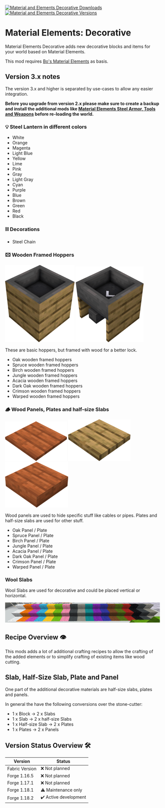 [![Material and Elements Decorative Downloads](http://cf.way2muchnoise.eu/full_material-elements-decorative_downloads.svg)](https://www.curseforge.com/minecraft/mc-mods/material-elements-decorative)
[![Material and Elements Decorative Versions](http://cf.way2muchnoise.eu/versions/Minecraft_material-elements-decorative_all.svg)](https://www.curseforge.com/minecraft/mc-mods/material-elements-decorative)

# Material Elements: Decorative

Material Elements Decorative adds new decorative blocks and items for your world based on Material Elements.

This mod requires [Bo's Material Elements][material-elements] as basis.

## Version 3.x notes

The version 3.x and higher is separated by use-cases to allow any easier integration.

**Before you upgrade from version 2.x please make sure to create a backup and install the additional mods like [Material Elements Steel Armor, Tools and Weapons][material-elements-armor-tools-and-weapons] before re-loading the world.**

### 💡 Steel Lantern in different colors

- White
- Orange
- Magenta
- Light Blue
- Yellow
- Lime
- Pink
- Gray
- Light Gray
- Cyan
- Purple
- Blue
- Brown
- Green
- Red
- Black

### ⛓️ Decorations

- Steel Chain

### 🖾 Wooden Framed Hoppers

![Framed Hoppers][framed_hopper] ![Framed Hoppers Side][framed_hopper_side]

These are basic hoppers, but framed with wood for a better lock.

- Oak wooden framed hoppers
- Spruce wooden framed hoppers
- Birch wooden framed hoppers
- Jungle wooden framed hoppers
- Acacia wooden framed hoppers
- Dark Oak wooden framed hoppers
- Crimson wooden framed hoppers
- Warped wooden framed hoppers

### 🪵 Wood Panels, Plates and half-size Slabs

![Panel][panel] ![Plate][plate] ![Half Slab][half-slab]

Wood panels are used to hide specific stuff like cables or pipes.
Plates and half-size slabs are used for other stuff.

- Oak Panel / Plate
- Spruce Panel / Plate
- Birch Panel / Plate
- Jungle Panel / Plate
- Acacia Panel / Plate
- Dark Oak Panel / Plate
- Crimson Panel / Plate
- Warped Panel / Plate

### Wool Slabs

Wool Slabs are used for decorative and could be placed vertical or horizontal.

![Wool Slab][wool_slab]

## Recipe Overview 👁️

This mods adds a lot of additional crafting recipes to allow the crafting of the added elements or to simplify crafting of existing items like wood cutting.

## Slab, Half-Size Slab, Plate and Panel

One part of the additional decorative materials are half-size slabs, plates and panels.

In general the have the following conversions over the stone-cutter:

- 1 x Block -> 2 x Slabs
- 1 x Slab -> 2 x half-size Slabs
- 1 x Half-size Slab -> 2 x Plates
- 1 x Plates -> 2 x Panels

## Version Status Overview 🛠️

| Version        | Status                |
| -------------- | --------------------- |
| Fabric Version | ❌ Not planned        |
| Forge 1.16.5   | ❌ Not planned        |
| Forge 1.17.1   | ❌ Not planned        |
| Forge 1.18.1   | ⚠️ Maintenance only   |
| Forge 1.18.2   | ✔️ Active development |

[material-elements]: https://www.curseforge.com/minecraft/mc-mods/material-elements
[material-elements-armor-tools-and-weapons]: https://www.curseforge.com/minecraft/mc-mods/material-elements-armor-tools-and-weapons
[framed_hopper]: examples/block/small/framed_hopper.png
[framed_hopper_side]: examples/block/small/framed_hopper_side.png
[half-slab]: examples/block/small/half_slab.png
[panel]: examples/block/small/panel.png
[plate]: examples/block/small/plate.png
[wool_slab]: examples/screenshots/wool_slab.png
